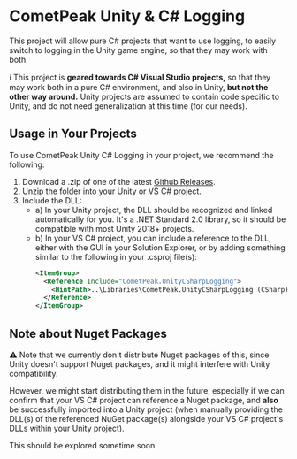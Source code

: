 # CometPeak Unity & C# Logging
This project will allow pure C# projects that want to use logging, to easily switch to logging in the Unity game engine, so that they may work with both.

:information_source: This project is **geared towards C# Visual Studio projects,** so that they may work both in a pure C# environment, and also in Unity, **but not the other way around.** Unity projects are assumed to contain code specific to Unity, and do not need generalization at this time (for our needs).

## Usage in Your Projects
To use CometPeak Unity C# Logging in your project, we recommend the following:
1. Download a .zip of one of the latest [Github Releases](https://github.com/cometpeakgames/cometpeak-unity-csharp-logging/releases).
2. Unzip the folder into your Unity or VS C# project.
3. Include the DLL:
    - a) In your Unity project, the DLL should be recognized and linked automatically for you. It's a .NET Standard 2.0 library, so it should be compatible with most Unity 2018+ projects.
    - b) In your VS C# project, you can include a reference to the DLL, either with the GUI in your Solution Explorer, or by adding something similar to the following in your .csproj file(s):
      ```xml
      <ItemGroup>
        <Reference Include="CometPeak.UnityCSharpLogging">
          <HintPath>..\Libraries\CometPeak.UnityCSharpLogging (CSharp) v0.1.1\netstandard2.0\CometPeak.UnityCSharpLogging.dll</HintPath>
        </Reference>
      </ItemGroup>
      ```

## Note about Nuget Packages
⚠️ Note that we currently don't distribute Nuget packages of this, since Unity doesn't support Nuget packages, and it might interfere with Unity compatibility.

However, we might start distributing them in the future, especially if we can confirm that your VS C# project can reference a Nuget package, and **also** be successfully imported into a Unity project (when manually providing the DLL(s) of the referenced NuGet package(s) alongside your VS C# project's DLLs within your Unity project).

This should be explored sometime soon.
